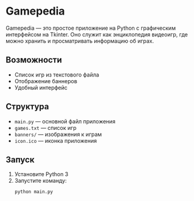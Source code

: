 # Gamepedia

Gamepedia — это простое приложение на Python с графическим интерфейсом на Tkinter. Оно служит как энциклопедия видеоигр, где можно хранить и просматривать информацию об играх.

## Возможности

- Список игр из текстового файла
- Отображение баннеров
- Удобный интерфейс

## Структура

- `main.py` — основной файл приложения  
- `games.txt` — список игр  
- `banners/` — изображения к играм  
- `icon.ico` — иконка приложения

## Запуск

1. Установите Python 3  
2. Запустите команду:  
   ```bash
   python main.py
